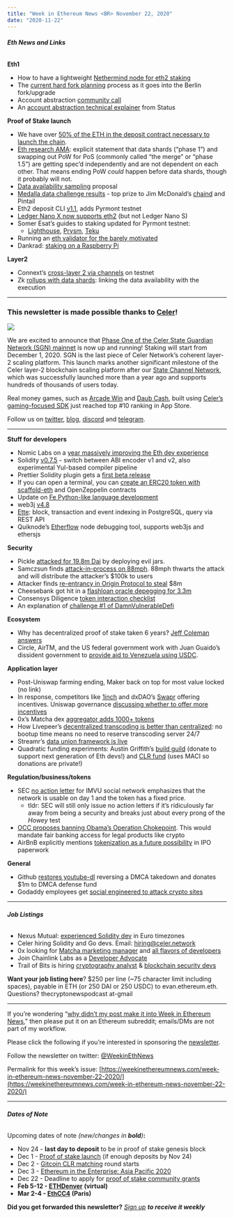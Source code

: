 ```yaml
---
title: "Week in Ethereum News <BR> November 22, 2020"
date: "2020-11-22"
---
```


###### **Eth News and Links**

**Eth1**

- How to have a lightweight [Nethermind node for eth2 staking](https://twitter.com/nethermindeth/status/1329931101268283392)
- The [current hard fork planning](https://medium.com/ethereum-cat-herders/shedding-light-on-the-ethereum-network-upgrade-process-4c6186ed442c) process as it goes into the Berlin fork/upgrade
- Account abstraction [community call](https://www.youtube.com/watch?v=0hAIjLFe38Y)
- An [account abstraction technical explainer](https://our.status.im/account-abstraction-eip-2938/) from Status

**Proof of Stake launch**

- We have over [50% of the ETH in the deposit contract necessary to launch the chain](https://etherscan.io/address/0x00000000219ab540356cbb839cbe05303d7705fa).
- [Eth research AMA](https://www.reddit.com/r/ethereum/comments/jvkoat/ama_we_are_the_efs_eth_20_research_team_pt_5_18/): explicit statement that data shards (“phase 1”) and swapping out PoW for PoS (commonly called “the merge” or “phase 1.5”) are getting spec’d independently and are not dependent on each other. That means ending PoW _could_ happen before data shards, though it probably will not.
- [Data availability sampling](https://hackmd.io/@HWeNw8hNRimMm2m2GH56Cw/r1XzqYIOv) proposal
- [Medalla data challenge results](https://blog.ethereum.org/2020/11/17/medalla-data-challenge-results/) - top prize to Jim McDonald’s [chaind](https://github.com/wealdtech/chaind) and Pintail
- Eth2 deposit CLI [v1.1](https://github.com/ethereum/eth2.0-deposit-cli/releases/tag/v1.1.0), adds Pyrmont testnet
- [Ledger Nano X now supports eth2](https://www.ledger.com/blog/ledger-is-ready-for-ethereum-2) (but not Ledger Nano S)
- Somer Esat’s guides to staking updated for Pyrmont testnet:
    - [Lighthouse](https://someresat.medium.com/guide-to-staking-on-ethereum-2-0-ubuntu-pyrmont-lighthouse-a634d3b87393), [Prysm](https://someresat.medium.com/guide-to-staking-on-ethereum-2-0-ubuntu-pyrmont-prysm-a10b5129c7e3), [Teku](https://someresat.medium.com/guide-to-staking-on-ethereum-2-0-testnet-ubuntu-pyrmont-teku-3da74372910)
- Running an [eth validator for the barely motivated](https://bankless.substack.com/p/running-an-eth-validator-for-the)
- Dankrad: [staking on a Raspberry Pi](https://dankradfeist.de/ethereum/2020/11/20/staking-on-raspi.html)

**Layer2**

- Connext’s [cross-layer 2 via channels](https://medium.com/connext/instant-cross-l2-transfers-are-now-on-testnet-2f1295530c22) on testnet
- Zk [rollups with data shards](https://ethresear.ch/t/rollups-on-a-data-sharded-ethereum-2-linking-the-data-availability-with-the-execution/8237): linking the data availability with the execution

* * *

### **This newsletter is made possible thanks to [Celer](https://www.celer.network/)!**

![](https://weekinethereumnews.com/wp-content/uploads/2020/11/Screenshot-from-2020-11-22-15-36-32.png)

We are excited to announce that [Phase One of the Celer State Guardian Network (SGN) mainnet](https://blog.celer.network/2020/11/09/celer-state-guardian-network-launches-on-mainnet/) is now up and running! Staking will start from December 1, 2020. SGN is the last piece of Celer Network’s coherent layer-2 scaling platform. This launch marks another significant milestone of the Celer layer-2 blockchain scaling platform after our [State Channel Network](https://www.celer.network/docs/celercore/index.html), which was successfully launched more than a year ago and supports hundreds of thousands of users today. 

Real money games, such as [Arcade Win](https://apps.apple.com/us/app/arcade-win/id1459895768) and [Daub Cash](https://apps.apple.com/us/app/daub-cash/id1513396754), built using [Celer’s gaming-focused SDK](http://developer.celerx.app/) just reached top #10 ranking in App Store.

Follow us on [twitter](https://twitter.com/CelerNetwork), [blog](https://blog.celer.network/), [discord](https://discord.com/invite/Trhab5w) and [telegram](https://t.me/celernetwork).

* * *

**Stuff for developers**

- Nomic Labs on a [year massively improving the Eth dev experience](https://medium.com/nomic-labs-blog/nomic-labs-devx-1-year-working-on-ethereum-developer-experience-66ed0a43bbed)
- Solidity [v0.7.5](https://blog.soliditylang.org/2020/11/18/solidity-0.7.5-release-announcement/) - switch between ABI encoder v1 and v2, also experimental Yul-based compiler pipeline
- Prettier Solidity plugin gets a [first beta release](https://github.com/prettier-solidity/prettier-plugin-solidity/releases/tag/v1.0.0-beta.1)
- If you can open a terminal, you can [create an ERC20 token with scaffold-eth](https://www.linumlabs.com/articles/create-an-open-zeppelin-erc20-in-scaffold-eth-with-great-ease) and OpenZeppelin contracts
- Update on [Fe Python-like language development](https://snakecharmers.ethereum.org/fe-development-update-1/)
- web3j [v4.8](https://www.reddit.com/r/ethdev/comments/jter2r/web3j_v48_release_updates/)
- [Ette](https://github.com/itzmeanjan/ette): block, transaction and event indexing in PostgreSQL, query via REST API
- Quiknode’s [Etherflow](https://blog.quiknode.io/introducing-etherflow-by-quiknode/) node debugging tool, supports web3js and ethersjs

**Security**

- Pickle [attacked for 19.8m Dai](https://github.com/banteg/evil-jar/blob/master/readme.md) by deploying evil jars.
- Samczsun finds [attack-in-process on 88mph](https://medium.com/88mphapp/88mph-mphminter-contract-issue-6365dbcacb4f). 88mph thwarts the attack and will distribute the attacker’s $100k to users
- Attacker finds [re-entrancy in Origin Protocol to steal](https://medium.com/originprotocol/urgent-ousd-has-hacked-and-there-has-been-a-loss-of-funds-7b8c4a7d534c) $8m
- Cheesebank got hit in a [flashloan oracle depegging for 3.3m](https://cheesebank2020.medium.com/cheese-bank-detailed-statement-a765372dd84f)
- Consensys Diligence [token interaction checklist](https://consensys.net/diligence/blog/2020/11/token-interaction-checklist/)
- An explanation of [challenge #1 of DamnVulnerableDefi](https://medium.com/@iphelix/damn-vulnerable-defi-setup-and-challenge-1-walkthrough-1ea16ea09709)

**Ecosystem**

- Why has decentralized proof of stake taken 6 years? [Jeff Coleman answers](https://twitter.com/technocrypto/status/1330150362427387910)
- Circle, AirTM, and the US federal government work with Juan Guaido’s dissident government to [provide aid to Venezuela using USDC](https://www.circle.com/blog/circle-partners-with-bolivarian-republic-of-venezuela-and-airtm-to-deliver-aid-to-venezuelans-using-usdc).

**Application layer**

- Post-Uniswap farming ending, Maker back on top for most value locked (no link)
- In response, competitors like [1inch](https://1inch-exchange.medium.com/liquidity-mining-update-1inch-announces-stage-2-of-liquidity-mining-program-43352f32d868) and dxDAO’s [Swapr](https://medium.com/swapr/dxdao-announces-swapr-becoming-the-first-dao-to-launch-a-defi-protocol-on-ethereum-d45c291ae86a) offering incentives. Uniswap governance [discussing whether to offer more incentives](https://gov.uniswap.org/t/discussion-uniswap-liquidity-incentive-plan/8590)
- 0x’s Matcha dex [aggregator adds 1000+ tokens](https://matcha.xyz/blog/trade-any-token)
- How Livepeer’s [decentralized transcoding is better than centralized](https://livepeer.com/blog/livepeer-always-on-transcoding-network): no bootup time means no need to reserve transcoding server 24/7
- Streamr’s [data union framework is live](https://blog.streamr.network/data-union-concept-ideas/)
- Quadratic funding experiments: Austin Griffith’s [build guild](https://medium.com/@austin_48503/buidl-guidl-round-1-unaudited-4e1d9456e43d) (donate to support next generation of Eth devs!) and [CLR fund](https://blog.clr.fund/round-0-review-round-1-launch/) (uses MACI so donations are private!)

**Regulation/business/tokens**

- SEC [no action letter](https://www.sec.gov/corpfin/imvu-111920-2a1) for IMVU social network emphasizes that the network is usable on day 1 and the token has a fixed price.
    - tldr: SEC will still only issue no action letters if it’s ridiculously far away from being a security and breaks just about every prong of the _Howey_ test
- [OCC proposes banning Obama’s Operation Chokepoint](https://www.occ.treas.gov/news-issuances/news-releases/2020/nr-occ-2020-156.html). This would mandate fair banking access for legal products like crypto
- AirBnB explicitly mentions [tokenization as a future possibility](https://www.sec.gov/Archives/edgar/data/1559720/000119312520294801/d81668ds1.htm) in IPO paperwork

**General**

- Github [restores youtube-dl](https://github.blog/2020-11-16-standing-up-for-developers-youtube-dl-is-back/) reversing a DMCA takedown and donates $1m to DMCA defense fund
- Godaddy employees get [social engineered to attack crypto sites](https://krebsonsecurity.com/2020/11/godaddy-employees-used-in-attacks-on-multiple-cryptocurrency-services/)

* * *

###### **Job Listings**

- Nexus Mutual: [experienced Solidity dev](https://angel.co/company/nexus-mutual-1/jobs/967538-smart-contract-engineer) in Euro timezones
- Celer hiring Solidity and Go devs. Email: hiring@celer.network
- 0x looking for [Matcha marketing manager](https://boards.greenhouse.io/0x/jobs/4923909002) and [all flavors of developers](https://0x.org/about/jobs)
- Join Chainlink Labs as a [Developer Advocate](https://jobs.lever.co/chainlink/b5cfde5c-4a1f-42dd-869f-87bd1010fb4e?lever-origin=applied&lever-source%5B%5D=Week%20in%20Ethereum)
- Trail of Bits is hiring [cryptography analyst](https://jobs.lever.co/trailofbits/56af8506-3205-4c7b-b28d-ba8292bd1a47) & [blockchain security devs](https://jobs.lever.co/trailofbits/4f459855-3299-462f-9e73-299a840d5baf)

**Want your job listing here**? $250 per line (~75 character limit including spaces), payable in ETH (or 250 DAI or 250 USDC) to evan.ethereum.eth. Questions? thecryptonewspodcast at-gmail

* * *

If you’re wondering “[why didn’t my post make it into Week in Ethereum News](https://www.evanvanness.com/post/179914035841/why-didnt-my-post-make-the-newsletter),” then please put it on an Ethereum subreddit; emails/DMs are not part of my workflow.

Please click the following if you’re interested in sponsoring the [newsletter](https://www.evanvanness.com/post/625741875743227904/evan-is-live-on-balancer).

Follow the newsletter on twitter: [@WeekinEthNews](https://twitter.com/WeekInEthNews)

Permalink for this week’s issue: [https://weekinethereumnews.com/week-in-ethereum-news-november-22-2020/](https://weekinethereumnews.com/week-in-ethereum-news-november-22-2020/)

* * *

###### **Dates of Note**

Upcoming dates of note _(_new/changes in **bold**_)_**:**

- Nov 24 - **last day to deposit** to be in proof of stake genesis block
- Dec 1 - [Proof of stake launch](https://blog.ethereum.org/2020/11/04/eth2-quick-update-no-19/) (if enough deposits by Nov 24)
- Dec 2 - [Gitcoin CLR matching](https://gitcoin.co/grants) round starts
- Dec 3 - [Ethereum in the Enterprise: Asia Pacific 2020](https://entethalliance.org/ethereum-in-the-enterprise-asia-pacific-2020/)
- Dec 22 - Deadline to apply for [proof of stake community grants](https://ethereum.org/en/eth2/get-involved/staking-community-grants/)
- **Feb 5-12 - [ETHDenver](https://twitter.com/EthereumDenver/status/1328367230707396609) (virtual)**
- **Mar 2-4 - [EthCC4](https://ethcc.io/) (Paris)**

**Did you get forwarded this newsletter?** _[Sign up](https://weekinethereum.substack.com/subscribe#about) **to receive it weekly**_
